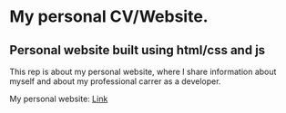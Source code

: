 # My personal CV/Website.

## Personal website built using html/css and js

This rep is about my personal website, where I share information about myself and about my professional carrer as a developer.


My personal website: <a href="https://machadokd.github.io/cv/" target="_blank">Link</a>